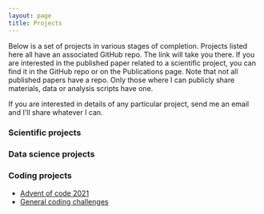 ```yaml
---
layout: page
title: Projects
---
```


Below is a set of projects in various stages of completion. Projects listed here all have an associated GitHub repo. The link will take you there. If you are interested in the published paper related to a scientific project, you can find it in the GitHub repo or on the Publications page. Note that not all published papers have a repo. Only those where I can publicly share materials, data or analysis scripts have one.

If you are interested in details of any particular project, send me an email and I'll share whatever I can.

### Scientific projects

### Data science projects

### Coding projects
* [Advent of code 2021](https://github.com/marcuslindskog/Coding-challenges/tree/main/advent_of_code/2021)
* [General coding challenges](https://github.com/marcuslindskog/Coding-challenges)